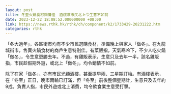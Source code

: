 ```yaml
---
layout: post
title: 冬至火鍋食材銷情佳　酒樓嘆市民北上令生意不如前
date: 2023-12-22 18:08:52.000000000 +08:00
link: https://news.rthk.hk/rthk/ch/component/k2/1733429-20231222.htm
categories: rthk
---
```


「冬大過年」，各區街市均有不少市民選購食材，準備晚上與家人「做冬」。在九龍城街市，售賣火鍋食材的商戶生意特別佳。有菜販指，天氣寒冷下，不少人吃火鍋「做冬」，令生意更勝去年。不過，有雞販表示，生意只及去年一半，該名雞販指，市民趁假期外遊，或北上「做冬」，均令銷情不如前。

除了在家「做冬」，亦有市民光顧酒樓，甚至提早兩、三星期訂枱。有酒樓表示，在「冬至」正日，晚市兩輪已訂滿，但「冬至」前後整個星期計，生意只及去年約9成。負責人指，市民外遊或北上消費，均令飲食業生意受打擊。

